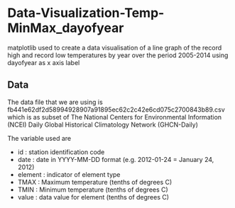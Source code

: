 # Data-Visualization-Temp-MinMax_dayofyear
matplotlib used to create a data visualisation of a line graph of the record high and record low temperatures by year over the period 2005-2014 using dayofyear as x axis label

## Data
The data file that we are using is fb441e62df2d58994928907a91895ec62c2c42e6cd075c2700843b89.csv which is as subset of The National Centers for Environmental Information (NCEI) Daily Global Historical Climatology Network (GHCN-Daily)

The variable used are 
* id : station identification code 
* date : date in YYYY-MM-DD format (e.g. 2012-01-24 = January 24, 2012) 
* element : indicator of element type 
* TMAX : Maximum temperature (tenths of degrees C) 
* TMIN : Minimum temperature (tenths of degrees C) 
* value : data value for element (tenths of degrees C)

[](img.png)
